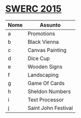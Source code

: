 [SWERC 2015](http://codeforces.com/gym/101128)
================

  | Nome | Assunto
  |--- | ---
a |Promotions          | DFS                             
b |Black Vienna        | 2-SAT                           
c |Canvas Painting     | Guloso                          
d |Dice Cup            | Busca Completa                  
e |Wooden Signs        | DP                              
f |Landscaping         |                                 
g |Game Of Cards       | Grunyd Numbers                  
h |Sheldon Numbers     | Busca Completa                  
i |Text Processor      |                                 
j |Saint John Festival | Convex hull com geometria rápida
